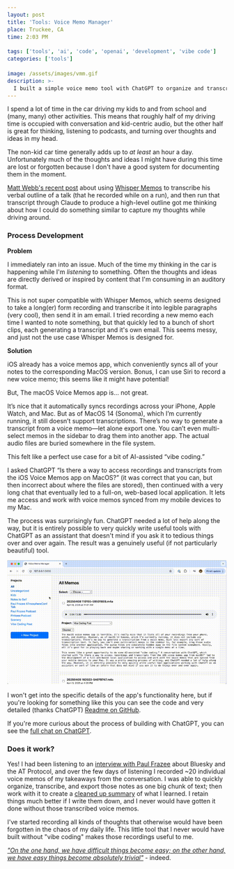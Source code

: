 ```yaml
---
layout: post
title: 'Tools: Voice Memo Manager'
place: Truckee, CA
time: 2:03 PM

tags: ['tools', 'ai', 'code', 'openai', 'development', 'vibe code']
categories: ['tools']

image: /assets/images/vmm.gif
description: >-
  I built a simple voice memo tool with ChatGPT to organize and transcribe thoughts captured with the iOS/MacOS/WatchOS voice memos app. Inspired by Whisper Memos, it helps me turn scattered thoughts into something usable.
---
```


I spend a lot of time in the car driving my kids to and from school and (many, many) other activities. This means that roughly half of my driving time is occupied with conversation and kid-centric audio, but the other half is great for thinking, listening to podcasts, and turning over thoughts and ideas in my head.

The non-kid car time generally adds up to _at least_ an hour a day. Unfortunately much of the thoughts and ideas I might have during this time are lost or forgotten because I don't have a good system for documenting them in the moment.

[Matt Webb's recent post](https://interconnected.org/home/2025/03/20/diane) about using [Whisper Memos](https://whispermemos.com) to transcribe his verbal outline of a talk (that he recorded while on a run), and then run that transcript through Claude to produce a high-level outline got me thinking about how I could do something similar to capture my thoughts while driving around.

### Process Development

**Problem**

I immediately ran into an issue. Much of the time my thinking in the car is happening while I'm _listening_ to something. Often the thoughts and ideas are directly derived or inspired by content that I'm consuming in an auditory format.

This is not super compatible with Whisper Memos, which seems designed to take a long(er) form recording and transcribe it into legible paragraphs (very cool), then send it in am email. I tried recording a new memo each time I wanted to note something, but that quickly led to a bunch of short clips, each generating a transcript and it's own email. This seems messy, and just not the use case Whisper Memos is designed for.

**Solution** 

iOS already has a voice memos app, which conveniently syncs all of your notes to the corresponding MacOS version. Bonus, I can use Siri to record a new voice memo; this seems like it might have potential!

But, The macOS Voice Memos app is... not great.

It’s nice that it automatically syncs recordings across your iPhone, Apple Watch, and Mac. But as of MacOS 14 (Sonoma), which I’m currently running, it still doesn’t support transcriptions. There’s no way to generate a transcript from a voice memo—let alone export one. You can’t even multi-select memos in the sidebar to drag them into another app. The actual audio files are buried somewhere in the file system.

This felt like a perfect use case for a bit of AI-assisted “vibe coding.”

I asked ChatGPT “Is there a way to access recordings and transcripts from the iOS Voice Memos app on MacOS?” (it was correct that you can, but then incorrect about where the files are stored), then continued with a very long chat that eventually led to a full-on, web-based local application. It lets me access and work with voice memos synced from my mobile devices to my Mac.

The process was surprisingly fun. ChatGPT needed a lot of help along the way, but it is entirely possible to very quickly write useful tools with ChatGPT as an assistant that doesn't mind if you ask it to tedious things over and over again. The result was a genuinely useful (if not particularly beautiful) tool.

![Voice Memos Manager](/assets/images/vmm.gif)

I won't get into the specific details of the app's functionality here, but if you're looking for something like this you can see the <span data-note="Is the code perfect and beautiful? No. But it doesn't need to be. I would have gotten caught up in perfectionism if I sat down and wrote this thing from scratch; it wouldn't exist, much less be up on Github.">code</span> and very detailed (thanks ChatGPT) [Readme on GitHub](https://github.com/cjmartin/Voice-Memo-Manager).

If you're more curious about the process of building with ChatGPT, you can see the [full chat on ChatGPT](https://chatgpt.com/share/67f56359-7de8-8003-b552-00800ee724bc).

### Does it work?

Yes! I had been listening to an [interview with Paul Frazee](https://se-radio.net/2025/01/se-radio-651-paul-frazee-on-bluesky-and-the-at-protocol/) about Bluesky and the AT Protocol, and over the few days of listening I recorded ~20 individual voice memos of my takeaways from the conversation. I was able to quickly organize, transcribe, and export those notes as one big chunk of text; then work with it to create a [cleaned up summary](https://roundhere.net/journal/se-radio-paul-frazee/) of what I learned. I retain things much better if I write them down, and I never would have gotten it done without those transcribed voice memos.

I've started recording all kinds of thoughts that otherwise would have been forgotten in the chaos of my daily life. This little tool that I never would have built without "vibe coding" makes those recordings useful to me.

[*"On the one hand, we have difficult things become easy; on the other hand, we have easy things become absolutely trivial"*](https://roundhere.net/journal/context-window-matt-webb/) - indeed.